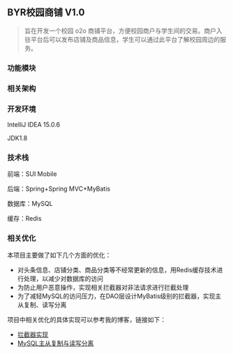 ## BYR校园商铺 V1.0

>旨在开发一个校园 o2o 商铺平台，方便校园商户与学生间的交易。商户入驻平台后可以发布店铺及商品信息，学生可以通过此平台了解校园周边的服务。

### 功能模块

### 相关架构


### 开发环境
IntelliJ IDEA 15.0.6

JDK1.8

### 技术栈
前端：SUI Mobile 

后端：Spring+Spring MVC+MyBatis

数据库：MySQL

缓存：Redis

### 相关优化
本项目主要做了如下几个方面的优化：
- 对头条信息、店铺分类、商品分类等不经常更新的信息，用Redis缓存技术进行处理，以减少对数据库的访问
- 为防止用户恶意操作，实现相关拦截器对非法请求进行拦截处理
- 为了减轻MySQL的访问压力，在DAO层设计MyBatis级别的拦截器，实现主从复制、读写分离

项目中相关优化的具体实现可以参考我的博客，链接如下：
- [拦截器实现]()
- [MySQL主从复制与读写分离](http://wavy.top/mysql%E4%B9%8B%E4%B8%BB%E4%BB%8E%E5%A4%8D%E5%88%B6%E4%B8%8E%E8%AF%BB%E5%86%99%E5%88%86%E7%A6%BB.html)



